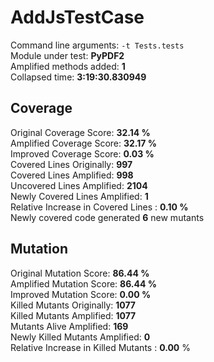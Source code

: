 



# AddJsTestCase
  
Command line arguments: `-t Tests.tests`  
Module under test: **PyPDF2**  
Amplified methods added: **1**  
Collapsed time: **3:19:30.830949**
## Coverage
  
Original Coverage Score: **32.14 %**  
Amplified Coverage Score: **32.17 %**  
Improved Coverage Score: **0.03 %**  
Covered Lines Originally: **997**  
Covered Lines Amplified: **998**  
Uncovered Lines Amplified: **2104**  
Newly Covered Lines Amplified: **1**  
Relative Increase in Covered Lines : **0.10 %**  
Newly covered code generated **6** new mutants
## Mutation
  
Original Mutation Score: **86.44 %**  
Amplified Mutation Score: **86.44 %**  
Improved Mutation Score: **0.00 %**  
Killed Mutants Originally: **1077**  
Killed Mutants Amplified: **1077**  
Mutants Alive Amplified: **169**  
Newly Killed Mutants Amplified: **0**  
Relative Increase in Killed Mutants : **0.00** %
